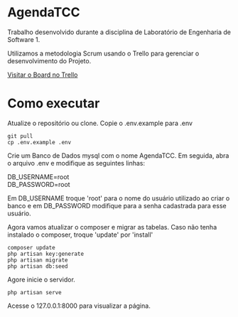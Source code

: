 # AgendaTCC
Trabalho desenvolvido durante a disciplina de Laboratório de Engenharia de Software 1.

Utilizamos a metodologia Scrum usando o Trello para gerenciar o desenvolvimento do Projeto.


<a href="https://trello.com/b/F4osH5Pu" target="_blank"> Visitar o Board no Trello</a> 

# Como executar

Atualize o repositório ou clone. Copie o .env.example para .env

```{r, engine='sh', count_lines}
git pull
cp .env.example .env
```
Crie um Banco de Dados mysql com o nome AgendaTCC. Em seguida, abra o arquivo .env
e modifique as seguintes linhas: 

DB_USERNAME=root <br>
DB_PASSWORD=root

Em DB_USERNAME troque 'root' para o nome do usuário utilizado ao criar o banco e em DB_PASSWORD modifique para a senha cadastrada para esse usuário.

Agora vamos atualizar o composer e migrar as tabelas. Caso não tenha instalado o composer, troque 'update' por 'install'

```{r, engine='sh', count_lines}
composer update
php artisan key:generate
php artisan migrate
php artisan db:seed
```

Agore inicie o servidor.
```{r, engine='sh', count_lines}
php artisan serve
```
Acesse o 127.0.0.1:8000 para visualizar a página.
